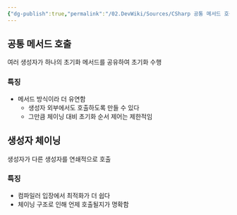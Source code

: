 ```yaml
---
{"dg-publish":true,"permalink":"/02.DevWiki/Sources/CSharp 공통 메서드 호출 초기화 vs 생성자 체이닝/","noteIcon":"","created":"2024-11-10T16:14:47.000+09:00","updated":"2025-07-19T22:58:36.955+09:00"}
---
```


## 공통 메서드 호출
여러 생성자가 하나의 초기화 메서드를 공유하여 초기화 수행

### 특징
- 메서드 방식이라 더 유연함
    - 생성자 외부에서도 호출하도록 만들 수 있다
    - 그만큼 체이닝 대비 초기화 순서 제어는 제한적임

## 생성자 체이닝
생성자가 다른 생성자를 연쇄적으로 호출

### 특징
- 컴파일러 입장에서 최적화가 더 쉽다
- 체이닝 구조로 인해 언제 호출될지가 명확함